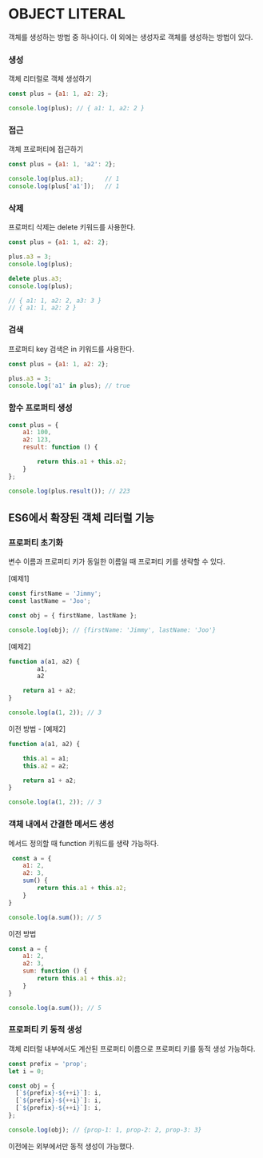 # OBJECT LITERAL

객체를 생성하는 방법 중 하나이다. 이 외에는 생성자로 객체를 생성하는 방법이 있다.



### 생성

객체 리터럴로 객체 생성하기

```javascript
const plus = {a1: 1, a2: 2};

console.log(plus); // { a1: 1, a2: 2 }
```



### 접근

객체 프로퍼티에 접근하기

```javascript
const plus = {a1: 1, 'a2': 2};

console.log(plus.a1);      // 1
console.log(plus['a1']);   // 1
```



### 삭제

프로퍼티 삭제는 delete 키워드를 사용한다.

```javascript
const plus = {a1: 1, a2: 2};

plus.a3 = 3;
console.log(plus);

delete plus.a3;
console.log(plus);

// { a1: 1, a2: 2, a3: 3 }
// { a1: 1, a2: 2 }
```



### 검색

프로퍼티 key 검색은 in 키워드를 사용한다.

```javascript
const plus = {a1: 1, a2: 2};

plus.a3 = 3;
console.log('a1' in plus); // true
```



### 함수 프로퍼티 생성

```javascript
const plus = {
    a1: 100,
    a2: 123,
    result: function () {

        return this.a1 + this.a2;
    }
};

console.log(plus.result()); // 223
```





## ES6에서 확장된 객체 리터럴 기능



### 프로퍼티 초기화

변수 이름과 프로퍼티 키가 동일한 이름일 때 프로퍼티 키를 생략할 수 있다.

[예제1]

```javascript
const firstName = 'Jimmy';
const lastName = 'Joo';

const obj = { firstName, lastName };

console.log(obj); // {firstName: 'Jimmy', lastName: 'Joo'}
```

[예제2]

```javascript
function a(a1, a2) {
        a1,
        a2

    return a1 + a2;
}

console.log(a(1, 2)); // 3
```



이전 방법 - [예제2]

```javascript
function a(a1, a2) {

    this.a1 = a1;
    this.a2 = a2;

    return a1 + a2;
}

console.log(a(1, 2)); // 3
```



### 객체 내에서 간결한 메서드 생성

메서드 정의할 때 function 키워드를 생략 가능하다.

```javascript
 const a = {
    a1: 2,
    a2: 3,
    sum() {
        return this.a1 + this.a2;
    }
}

console.log(a.sum()); // 5
```



이전 방법

```javascript
const a = {
    a1: 2,
    a2: 3,
    sum: function () {
        return this.a1 + this.a2;
    }
}

console.log(a.sum()); // 5
```



### 프로퍼티 키 동적 생성

객체 리터럴 내부에서도 계산된 프로퍼티 이름으로 프로퍼티 키를 동적 생성 가능하다.

```javascript
const prefix = 'prop';
let i = 0;

const obj = {
  [`${prefix}-${++i}`]: i,
  [`${prefix}-${++i}`]: i,
  [`${prefix}-${++i}`]: i,
};

console.log(obj); // {prop-1: 1, prop-2: 2, prop-3: 3}
```



이전에는 외부에서만 동적 생성이 가능했다.

